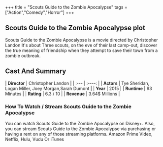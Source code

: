 +++
title = "Scouts Guide to the Zombie Apocalypse"
tags = ["Action","Comedy","Horror"]
+++
## Scouts Guide to the Zombie Apocalypse plot
Scouts Guide to the Zombie Apocalypse is a movie directed by Christopher Landon It's about Three scouts, on the eve of their last camp-out, discover the true meaning of friendship when they attempt to save their town from a zombie outbreak.
## Cast And Summary
| **Director**      | Christopher Landon |
    | :---        |    :----:   |
    |  **Actors** | Tye Sheridan, Logan Miller, Joey Morgan,Sarah Dumont |
    | **Year**   | 2015    |
    |  **Runtime** | 93 Minutes |
    |  **Rating** | 6.3 / 10 | 
    |  **Revenue** | 3.64$ Millions |
### How To Watch / Stream Scouts Guide to the Zombie Apocalypse
You can watch Scouts Guide to the Zombie Apocalypse on Disney+.
Also, you can stream Scouts Guide to the Zombie Apocalypse via purchasing or having a rent on any of those streaming platforms.
Amazon Prime Video, Netflix, Hulu, Vudu Or iTunes